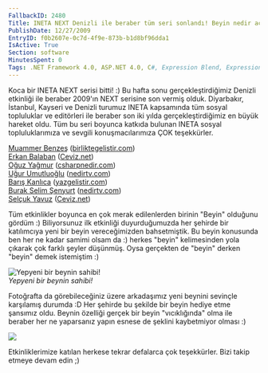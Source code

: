 ```yaml
---
FallbackID: 2480
Title: INETA NEXT Denizli ile beraber tüm seri sonlandı! Beyin nedir açıklanıyor! :)
PublishDate: 12/27/2009
EntryID: f0b2607e-0c7d-4f9e-873b-b1d8bf96dda1
IsActive: True
Section: software
MinutesSpent: 0
Tags: .NET Framework 4.0, ASP.NET 4.0, C#, Expression Blend, Expression Studio, IE 8.0, IIS 7.0, LINQ, PLINQ, Silverlight 4, Visual Basic 2010, Visual Studio 2010, WCF, Windows 7, WPF, Visual Basic .NET, Internet Explorer, ASP.NET
---
```

Koca bir INETA NEXT serisi bitti! :) Bu hafta sonu gerçekleştirdiğimiz
Denizli etkinliği ile beraber 2009'ın NEXT serisine son vermiş olduk.
Diyarbakır, İstanbul, Kayseri ve Denizli turumuz INETA kapsamında tüm
sosyal topluluklar ve editörleri ile beraber son iki yılda
gerçekleştirdiğimiz en büyük hareket oldu. Tüm bu seri boyunca katkıda
bulunan INETA sosyal topluluklarımıza ve sevgili konuşmacılarımıza ÇOK
teşekkürler.

[Muammer Benzeş](http://www.muammerbenzes.com/)
([birliktegelistir.com](http://www.birliktegelistir.com/))\
 [Erkan Balaban](http://www.erkanbalaban.com.tr/)
([Ceviz.net](http://www.ceviz.net/))\
 [Oğuz Yağmur](http://www.oguzyagmur.com/)
([csharpnedir.com](http://csharpnedir.com/))\
 [Uğur Umutluoğlu](http://umutluoglu.blogspot.com/)
([nedirtv.com](http://nedirtv.com/))\
 [Barış Kanlıca](http://www.cub-e.net/)
([yazgelistir.com](http://yazgelistir.com/))\
 [Burak Selim Şenyurt](http://www.bsenyurt.com/)
([nedirtv.com](http://nedirtv.com/))\
 [Selçuk Yavuz](http://selcukyavuz.net/)
([Ceviz.net](http://www.ceviz.net/))

Tüm etkinlikler boyunca en çok merak edilenlerden birinin "Beyin"
olduğunu gördüm :) Biliyorsunuz ilk etkinliği duyurduğumuzda her şehirde
bir katılımcıya yeni bir beyin vereceğimizden bahsetmiştik. Bu beyin
konusunda ben her ne kadar samimi olsam da :) herkes "beyin"
kelimesinden yola çıkarak çok farklı şeyler düşünmüş. Oysa gerçekten de
"beyin" derken "beyin" demek istemiştim :)

![Yepyeni bir beynin
sahibi!](http://cdn.daron.yondem.com/assets/2480/27122009_1.jpg)\
*Yepyeni bir beynin sahibi!*

Fotoğrafta da görebileceğiniz üzere arkadaşımız yeni beynini sevinçle
karşılamış durumda :D Her şehirde bu şekilde bir beyin hediye etme
şansımız oldu. Beynin özelliği gerçek bir beyin "vıcıklığında" olma ile
beraber her ne yaparsanız yapın esnese de şeklini kaybetmiyor olması :)

![](http://cdn.daron.yondem.com/assets/2480/27122009_2.jpg)

Etkinliklerimize katılan herkese tekrar defalarca çok teşekkürler. Bizi
takip etmeye devam edin ;)


